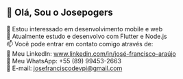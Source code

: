 ## 👋 Olá, Sou o Josepogers

👀 Estou interessado em desenvolvimento mobile e web  
🌱 Atualmente estudo e desenvolvo com Flutter e Node.js  
📫 Você pode entrar em contato comigo através de:  
🔗 Meu LinkedIn: www.linkedin.com/in/josé-francisco-araújo  
📱 Meu WhatsApp: +55 (89) 99453-2663  
📧 E-mail: josefranciscodevpi@gmail.com

<!---
Josepogers/Josepogers is a ✨ special ✨ repository because its `README.md` (this file) appears on your GitHub profile.
You can click the Preview link to take a look at your changes.
--->
